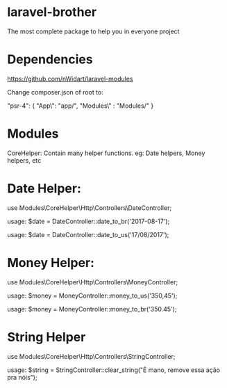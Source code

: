 # laravel-brother
The most complete package to help you in everyone project

# Dependencies
https://github.com/nWidart/laravel-modules

Change composer.json of root to:

 "psr-4": {
             "App\\": "app/",
             "Modules\\" : "Modules/"
         }

# Modules
CoreHelper: Contain many helper functions. eg: Date helpers, Money helpers, etc

# Date Helper:
use Modules\CoreHelper\Http\Controllers\DateController;

usage:
$date = DateController::date_to_br('2017-08-17');


usage:
$date = DateController::date_to_us('17/08/2017');

# Money Helper:
use Modules\CoreHelper\Http\Controllers\MoneyController;

usage: $money = MoneyController::money_to_us('350,45');

usage: $money = MoneyController::money_to_br('350.45');

# String Helper
use Modules\CoreHelper\Http\Controllers\StringController;

usage: $string = StringController::clear_string("É mano, remove essa ação pra nóis");